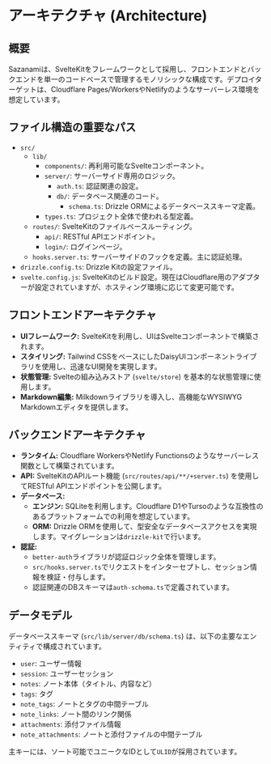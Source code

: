 # アーキテクチャ (Architecture)

## 概要

Sazanamiは、SvelteKitをフレームワークとして採用し、フロントエンドとバックエンドを単一のコードベースで管理するモノリシックな構成です。デプロイターゲットは、Cloudflare Pages/WorkersやNetlifyのようなサーバーレス環境を想定しています。

## ファイル構造の重要なパス

- `src/`
  - `lib/`
    - `components/`: 再利用可能なSvelteコンポーネント。
    - `server/`: サーバーサイド専用のロジック。
      - `auth.ts`: 認証関連の設定。
      - `db/`: データベース関連のコード。
        - `schema.ts`: Drizzle ORMによるデータベーススキーマ定義。
    - `types.ts`: プロジェクト全体で使われる型定義。
  - `routes/`: SvelteKitのファイルベースルーティング。
    - `api/`: RESTful APIエンドポイント。
    - `login/`: ログインページ。
  - `hooks.server.ts`: サーバーサイドのフックを定義。主に認証処理。
- `drizzle.config.ts`: Drizzle Kitの設定ファイル。
- `svelte.config.js`: SvelteKitのビルド設定。現在はCloudflare用のアダプターが設定されていますが、ホスティング環境に応じて変更可能です。

## フロントエンドアーキテクチャ

- **UIフレームワーク:** SvelteKitを利用し、UIはSvelteコンポーネントで構築されます。
- **スタイリング:** Tailwind CSSをベースにしたDaisyUIコンポーネントライブラリを使用し、迅速なUI開発を実現します。
- **状態管理:** Svelteの組み込みストア (`svelte/store`) を基本的な状態管理に使用します。
- **Markdown編集:** Milkdownライブラリを導入し、高機能なWYSIWYG Markdownエディタを提供します。

## バックエンドアーキテクチャ

- **ランタイム:** Cloudflare WorkersやNetlify Functionsのようなサーバーレス関数として構築されています。
- **API:** SvelteKitのAPIルート機能 (`src/routes/api/**/+server.ts`) を使用してRESTful APIエンドポイントを公開します。
- **データベース:**
  - **エンジン:** SQLiteを利用します。Cloudflare D1やTursoのような互換性のあるプラットフォームでの利用を想定しています。
  - **ORM:** Drizzle ORMを使用して、型安全なデータベースアクセスを実現します。マイグレーションは`drizzle-kit`で行います。
- **認証:**
  - `better-auth`ライブラリが認証ロジック全体を管理します。
  - `src/hooks.server.ts`でリクエストをインターセプトし、セッション情報を検証・付与します。
  - 認証関連のDBスキーマは`auth-schema.ts`で定義されています。

## データモデル

データベーススキーマ (`src/lib/server/db/schema.ts`) は、以下の主要なエンティティで構成されています。

- `user`: ユーザー情報
- `session`: ユーザーセッション
- `notes`: ノート本体（タイトル、内容など）
- `tags`: タグ
- `note_tags`: ノートとタグの中間テーブル
- `note_links`: ノート間のリンク関係
- `attachments`: 添付ファイル情報
- `note_attachments`: ノートと添付ファイルの中間テーブル

主キーには、ソート可能でユニークなIDとして`ULID`が採用されています。
